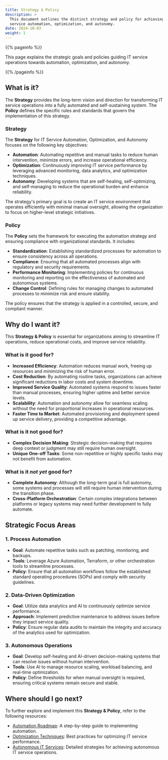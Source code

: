 ```yaml
---
title: Strategy & Policy
description: >
  This document outlines the distinct strategy and policy for achieving IT
  service automation, optimization, and autonomy.
date: 2024-10-03
weight: 1
---
```


{{% pageinfo %}}

This page explains the strategic goals and policies guiding IT service
operations towards automation, optimization, and autonomy.

{{% /pageinfo %}}

## What is it?

The **Strategy** provides the long-term vision and direction for transforming IT
service operations into a fully automated and self-sustaining system. The
**Policy** defines the specific rules and standards that govern the
implementation of this strategy.

### Strategy

The **Strategy** for IT Service Automation, Optimization, and Autonomy focuses
on the following key objectives:

- **Automation**: Automating repetitive and manual tasks to reduce human
  intervention, minimize errors, and increase operational efficiency.
- **Optimization**: Continuously improving IT service performance by leveraging
  advanced monitoring, data analytics, and optimization techniques.
- **Autonomy**: Developing systems that are self-healing, self-optimizing, and
  self-managing to reduce the operational burden and enhance reliability.

The strategy's primary goal is to create an IT service environment that operates
efficiently with minimal manual oversight, allowing the organization to focus on
higher-level strategic initiatives.

### Policy

The **Policy** sets the framework for executing the automation strategy and
ensuring compliance with organizational standards. It includes:

- **Standardization**: Establishing standardized processes for automation to
  ensure consistency across all operations.
- **Compliance**: Ensuring that all automated processes align with regulatory
  and security requirements.
- **Performance Monitoring**: Implementing policies for continuous monitoring
  and reporting on the effectiveness of automated and autonomous systems.
- **Change Control**: Defining rules for managing changes to automated processes
  to minimize risk and ensure stability.

The policy ensures that the strategy is applied in a controlled, secure, and
compliant manner.

## Why do I want it?

This **Strategy & Policy** is essential for organizations aiming to streamline
IT operations, reduce operational costs, and improve service reliability.

### What is it good for?

- **Increased Efficiency**: Automation reduces manual work, freeing up resources
  and minimizing the risk of human error.
- **Cost Reduction**: By automating routine tasks, organizations can achieve
  significant reductions in labor costs and system downtime.
- **Improved Service Quality**: Automated systems respond to issues faster than
  manual processes, ensuring higher uptime and better service levels.
- **Scalability**: Automation and autonomy allow for seamless scaling without
  the need for proportional increases in operational resources.
- **Faster Time to Market**: Automated provisioning and deployment speed up
  service delivery, providing a competitive advantage.

### What is it not good for?

- **Complex Decision Making**: Strategic decision-making that requires deep
  context or judgment may still require human oversight.
- **Unique One-off Tasks**: Some non-repetitive or highly specific tasks may not
  benefit from automation.

### What is it _not yet_ good for?

- **Complete Autonomy**: Although the long-term goal is full autonomy, some
  systems and processes will still require human intervention during the
  transition phase.
- **Cross-Platform Orchestration**: Certain complex integrations between
  platforms or legacy systems may need further development to fully automate.

## Strategic Focus Areas

### 1. Process Automation

- **Goal**: Automate repetitive tasks such as patching, monitoring, and backups.
- **Tools**: Leverage Azure Automation, Terraform, or other orchestration tools
  to streamline processes.
- **Policy**: Ensure that all automation workflows follow the established
  standard operating procedures (SOPs) and comply with security guidelines.

### 2. Data-Driven Optimization

- **Goal**: Utilize data analytics and AI to continuously optimize service
  performance.
- **Approach**: Implement predictive maintenance to address issues before they
  impact service quality.
- **Policy**: Ensure regular data audits to maintain the integrity and accuracy
  of the analytics used for optimization.

### 3. Autonomous Operations

- **Goal**: Develop self-healing and AI-driven decision-making systems that can
  resolve issues without human intervention.
- **Tools**: Use AI to manage resource scaling, workload balancing, and
  real-time optimization.
- **Policy**: Define thresholds for when manual oversight is required, ensuring
  critical systems remain secure and stable.

## Where should I go next?

To further explore and implement this **Strategy & Policy**, refer to the
following resources:

- [Automation Roadmap](/docs/automation-roadmap/): A step-by-step guide to
  implementing automation.
- [Optimization Techniques](/docs/optimization-techniques/): Best practices for
  optimizing IT service performance.
- [Autonomous IT Services](/docs/autonomous-it-services/): Detailed strategies
  for achieving autonomous IT service operations.
